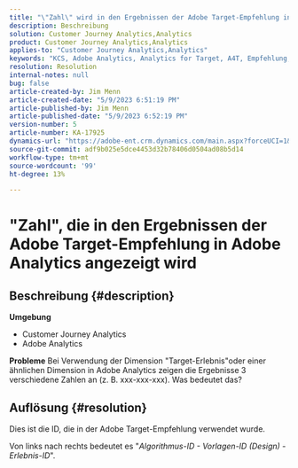 ```yaml
---
title: "\"Zahl\" wird in den Ergebnissen der Adobe Target-Empfehlung in Adobe Analytics angezeigt"
description: Beschreibung
solution: Customer Journey Analytics,Analytics
product: Customer Journey Analytics,Analytics
applies-to: "Customer Journey Analytics,Analytics"
keywords: "KCS, Adobe Analytics, Analytics for Target, A4T, Empfehlung, FAQ, Adobe Target, Anzahl, Ergebnisse, Anzeige, Customer Journey Analytics"
resolution: Resolution
internal-notes: null
bug: false
article-created-by: Jim Menn
article-created-date: "5/9/2023 6:51:19 PM"
article-published-by: Jim Menn
article-published-date: "5/9/2023 6:52:19 PM"
version-number: 5
article-number: KA-17925
dynamics-url: "https://adobe-ent.crm.dynamics.com/main.aspx?forceUCI=1&pagetype=entityrecord&etn=knowledgearticle&id=3aa5cc79-9aee-ed11-8849-6045bd0061cb"
source-git-commit: adf9b025e5dce4453d32b78406d0504ad08b5d14
workflow-type: tm+mt
source-wordcount: '99'
ht-degree: 13%

---
```


# &quot;Zahl&quot;, die in den Ergebnissen der Adobe Target-Empfehlung in Adobe Analytics angezeigt wird

## Beschreibung {#description}

<b>Umgebung</b>
- Customer Journey Analytics
- Adobe Analytics




<b>Probleme</b>
Bei Verwendung der Dimension &quot;Target-Erlebnis&quot;oder einer ähnlichen Dimension in Adobe Analytics zeigen die Ergebnisse 3 verschiedene Zahlen an (z. B. xxx-xxx-xxx).
Was bedeutet das?


## Auflösung {#resolution}


Dies ist die ID, die in der Adobe Target-Empfehlung verwendet wurde.

Von links nach rechts bedeutet es &quot;*Algorithmus-ID - Vorlagen-ID (Design) - Erlebnis-ID*&quot;.
